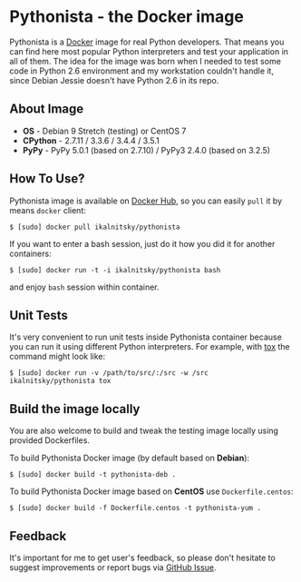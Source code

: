 Pythonista - the Docker image
=============================

Pythonista is a [Docker] image for real Python developers. That means
you can find here most popular Python interpreters and test your
application in all of them. The idea for the image was born when I needed
to test some code in Python 2.6 environment and my workstation couldn't
handle it, since Debian Jessie doesn't have Python 2.6 in its repo.

[Docker]: https://docker.com/


About Image
-----------

* **OS** - Debian 9 Stretch (testing) or CentOS 7
* **CPython** - 2.7.11 / 3.3.6 / 3.4.4 / 3.5.1
* **PyPy** - PyPy 5.0.1 (based on 2.7.10) / PyPy3 2.4.0 (based on 3.2.5)


How To Use?
-----------

Pythonista image is available on [Docker Hub], so you can easily `pull`
it by means `docker` client:

    $ [sudo] docker pull ikalnitsky/pythonista

If you want to enter a bash session, just do it how you did it for
another containers:

    $ [sudo] docker run -t -i ikalnitsky/pythonista bash

and enjoy `bash` session within container.

[Docker Hub]: https://hub.docker.com/


Unit Tests
----------

It's very convenient to run unit tests inside Pythonista container because
you can run it using different Python interpreters. For example, with [tox]
the command might look like:

    $ [sudo] docker run -v /path/to/src/:/src -w /src ikalnitsky/pythonista tox

[tox]: https://tox.readthedocs.org/


Build the image locally
-----------------------

You are also welcome to build and tweak the testing image locally using
provided Dockerfiles.

To build Pythonista Docker image (by default based on **Debian**):

    $ [sudo] docker build -t pythonista-deb .

To build Pythonista Docker image based on **CentOS** use `Dockerfile.centos`:

    $ [sudo] docker build -f Dockerfile.centos -t pythonista-yum .


Feedback
--------

It's important for me to get user's feedback, so please don't hesitate
to suggest improvements or report bugs via [GitHub Issue].

[GitHub Issue]: https://github.com/ikalnitsky/pythonista/issues
